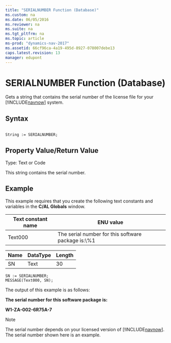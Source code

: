 ```yaml
---
title: "SERIALNUMBER Function (Database)"
ms.custom: na
ms.date: 06/05/2016
ms.reviewer: na
ms.suite: na
ms.tgt_pltfrm: na
ms.topic: article
ms-prod: "dynamics-nav-2017"
ms.assetid: 66cf96ca-4a19-495d-8927-078007debe13
caps.latest.revision: 13
manager: edupont
---
```

# SERIALNUMBER Function (Database)
Gets a string that contains the serial number of the license file for your [!INCLUDE[navnow](includes/navnow_md.md)] system.  
  
## Syntax  
  
```  
  
String := SERIALNUMBER;  
```  
  
## Property Value/Return Value  
 Type: Text or Code  
  
 This string contains the serial number.  
  
## Example  
 This example requires that you create the following text constants and variables in the **C/AL Globals** window.  
  
|Text constant name|ENU value|  
|------------------------|---------------|  
|Text000|The serial number for this software package is:\\%1|  
  
|Name|DataType|Length|  
|----------|--------------|------------|  
|SN|Text|30|  
  
```  
SN := SERIALNUMBER;  
MESSAGE(Text000, SN);  
```  
  
 The output of this example is as follows:  
  
 **The serial number for this software package is:**  
  
 **W1\-ZA\-002\-6R75A\-7**  
  
> [!NOTE]  
>  The serial number depends on your licensed version of [!INCLUDE[navnow](includes/navnow_md.md)]. The serial number shown here is an example.
